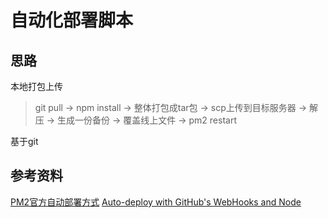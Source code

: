 # 自动化部署脚本
## 思路
本地打包上传  
>git pull -> npm install -> 整体打包成tar包 -> scp上传到目标服务器 -> 解压 -> 生成一份备份 -> 覆盖线上文件 -> pm2 restart

基于git



## 参考资料
[PM2官方自动部署方式](https://github.com/Unitech/PM2/blob/master/ADVANCED_README.md#deployment)
[Auto-deploy with GitHub's WebHooks and Node](http://fideloper.com/node-github-autodeploy)